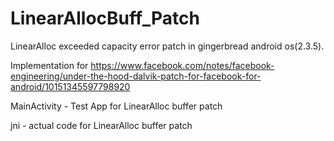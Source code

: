 LinearAllocBuff_Patch
=====================

LinearAlloc exceeded capacity error patch in gingerbread android os(2.3.5).

Implementation for https://www.facebook.com/notes/facebook-engineering/under-the-hood-dalvik-patch-for-facebook-for-android/10151345597798920

MainActivity - Test App for LinearAlloc buffer patch

jni - actual code for LinearAlloc buffer patch
